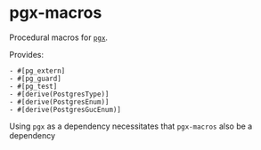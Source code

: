 # pgx-macros

Procedural macros for [`pgx`](https://crates.io/crates/pgx/).

Provides:

    - #[pg_extern]
    - #[pg_guard]
    - #[pg_test]
    - #[derive(PostgresType)]
    - #[derive(PostgresEnum)]
    - #[derive(PostgresGucEnum)]
    
Using `pgx` as a dependency necessitates that `pgx-macros` also be a dependency